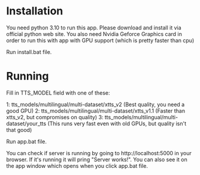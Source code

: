 # Installation

You need python 3.10 to run this app. Please download and install it via official python web site.
You also need Nvidia Geforce Graphics card in order to run this with app with GPU support (which is pretty faster than cpu)

Run install.bat file.

# Running
Fill in TTS_MODEL field with one of these:

 1: tts_models/multilingual/multi-dataset/xtts_v2 (Best quality, you need a good GPU)
 2: tts_models/multilingual/multi-dataset/xtts_v1.1 (Faster than xtts_v2, but compromises on quality)
 3: tts_models/multilingual/multi-dataset/your_tts (This runs very fast even with old GPUs, but quality isn't that good)

Run app.bat file.

You can check if server is running by going to http://localhost:5000 in your browser. If it's running it will pring "Server works!". You can also see it on the app window which opens when you click app.bat file.